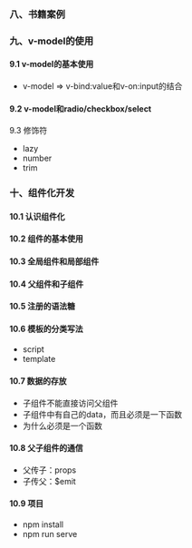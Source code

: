 ### 八、书籍案例



### 九、v-model的使用

#### 9.1 v-model的基本使用

- v-model => v-bind:value和v-on:input的结合

#### 9.2 v-model和radio/checkbox/select

9.3 修饰符

- lazy
- number
- trim



### 十、组件化开发

#### 10.1 认识组件化

#### 10.2 组件的基本使用

#### 10.3 全局组件和局部组件

#### 10.4 父组件和子组件

#### 10.5 注册的语法糖

#### 10.6 模板的分类写法

- script
- template

#### 10.7 数据的存放

- 子组件不能直接访问父组件
- 子组件中有自己的data，而且必须是一下函数
- 为什么必须是一个函数

#### 10.8 父子组件的通信

- 父传子：props
- 子传父：$emit

#### 10.9 项目

- npm install
- npm run serve